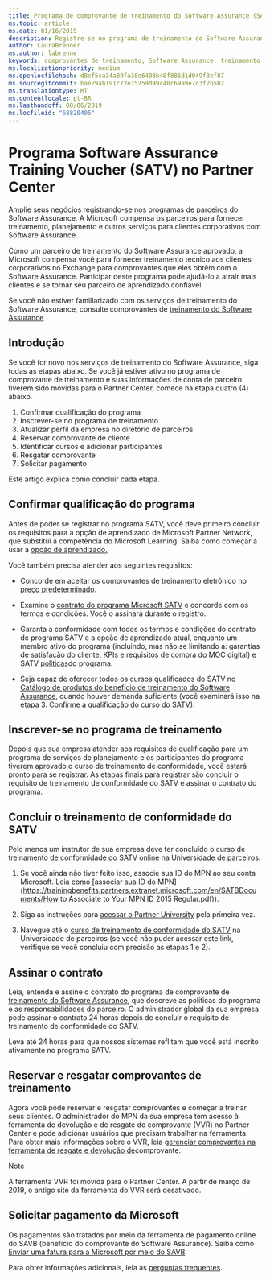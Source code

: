 ```yaml
---
title: Programa de comprovante de treinamento do Software Assurance (SATV) no Partner Center | Centro de parceiros
ms.topic: article
ms.date: 01/16/2019
description: Registre-se no programa de treinamento do Software Assurance
author: LauraBrenner
ms.author: labrenne
keywords: comprovantes de treinamento, Software Assurance, treinamento, inscrição no SATV, SATV
ms.localizationpriority: medium
ms.openlocfilehash: d8ef5ca34a89fa38e6408b40f886d1d049f8ef87
ms.sourcegitcommit: bae29ab191c72e15259d99c40c69a9e7c3f2b502
ms.translationtype: MT
ms.contentlocale: pt-BR
ms.lasthandoff: 08/06/2019
ms.locfileid: "68820405"
---
```

# <a name="software-assurance-training-voucher-satv-program-in-partner-center"></a>Programa Software Assurance Training Voucher (SATV) no Partner Center

Amplie seus negócios registrando-se nos programas de parceiros do Software Assurance. A Microsoft compensa os parceiros para fornecer treinamento, planejamento e outros serviços para clientes corporativos com Software Assurance. 

Como um parceiro de treinamento do Software Assurance aprovado, a Microsoft compensa você para fornecer treinamento técnico aos clientes corporativos no Exchange para comprovantes que eles obtêm com o Software Assurance. Participar deste programa pode ajudá-lo a atrair mais clientes e se tornar seu parceiro de aprendizado confiável.

Se você não estiver familiarizado com os serviços de treinamento do Software Assurance, consulte comprovantes de [treinamento do Software Assurance](https://trainingbenefits.partners.extranet.microsoft.com/en/SATV/Pages/default.aspx)

## <a name="get-started"></a>Introdução

Se você for novo nos serviços de treinamento do Software Assurance, siga todas as etapas abaixo. Se você já estiver ativo no programa de comprovante de treinamento e suas informações de conta de parceiro tiverem sido movidas para o Partner Center, comece na etapa quatro (4) abaixo. 

1. Confirmar qualificação do programa
2. Inscrever-se no programa de treinamento
3. Atualizar perfil da empresa no diretório de parceiros
4. Reservar comprovante de cliente
5. Identificar cursos e adicionar participantes
6. Resgatar comprovante
7. Solicitar pagamento

Este artigo explica como concluir cada etapa.

## <a name="confirm-program-eligibility"></a>Confirmar qualificação do programa

Antes de poder se registrar no programa SATV, você deve primeiro concluir os requisitos para a opção de aprendizado de Microsoft Partner Network, que substitui a competência do Microsoft Learning. Saiba como começar a usar a [opção de aprendizado.](https://partner.microsoft.com/marketing/details/learning-option-enrollment#/)

Você também precisa atender aos seguintes requisitos:

- Concorde em aceitar os comprovantes de treinamento eletrônico no [preço predeterminado](https://partner.microsoft.com/membership/satv-voucher-pricing).

- Examine o [contrato do programa Microsoft SATV](https://aka.ms/satv_legal_agreement) e concorde com os termos e condições. Você o assinará durante o registro. 

- Garanta a conformidade com todos os termos e condições do contrato de programa SATV e a opção de aprendizado atual, enquanto um membro ativo do programa (incluindo, mas não se limitando a: garantias de satisfação do cliente, KPIs e requisitos de compra do MOC digital) e SATV [políticas](https://trainingbenefits.partners.extranet.microsoft.com/en/SATV/Pages/ProgramPolicies.aspx)do programa.

- Seja capaz de oferecer todos os cursos qualificados do SATV no [Catálogo de produtos do benefício de treinamento do Software Assurance](https://aka.ms/SATV_catalog), quando houver demanda suficiente (você examinará isso na etapa 3. [Confirme a qualificação do curso do SATV](https://trainingbenefits.partners.extranet.microsoft.com/en/SATV/Pages/ConfirmEligibility.aspx)).

## <a name="enroll-in-the-training-program"></a>Inscrever-se no programa de treinamento

Depois que sua empresa atender aos requisitos de qualificação para um programa de serviços de planejamento e os participantes do programa tiverem aprovado o curso de treinamento de conformidade, você estará pronto para se registrar. As etapas finais para registrar são concluir o requisito de treinamento de conformidade do SATV e assinar o contrato do programa.  

## <a name="complete-the-satv-compliance-training"></a>Concluir o treinamento de conformidade do SATV

Pelo menos um instrutor de sua empresa deve ter concluído o curso de treinamento de conformidade do SATV online na Universidade de parceiros.
 
1. Se você ainda não tiver feito isso, associe sua ID do MPN ao seu conta Microsoft. Leia como [associar sua ID do MPN](https://trainingbenefits.partners.extranet.microsoft.com/en/SATBDocuments/How to Associate to Your MPN ID 2015 Regular.pdf)).

2. Siga as instruções para [acessar o Partner University](https://trainingbenefits.partners.extranet.microsoft.com/en/SATBDocuments/Partner_University_on-boarding.pdf) pela primeira vez.

3. Navegue até o [curso de treinamento de conformidade do SATV](https://partneruniversity.microsoft.com/?whr=uri:MicrosoftAccount&courseId=14461&scoId=dXsXmk7lB_2704778676) na Universidade de parceiros (se você não puder acessar este link, verifique se você concluiu com precisão as etapas 1 e 2).  

## <a name="sign-the-agreement"></a>Assinar o contrato

Leia, entenda e assine o contrato do programa de comprovante de [treinamento do Software Assurance](https://partners.microsoft.com/partnerprogram/Satv.aspx), que descreve as políticas do programa e as responsabilidades do parceiro. O administrador global da sua empresa pode assinar o contrato 24 horas depois de concluir o requisito de treinamento de conformidade do SATV.

Leva até 24 horas para que nossos sistemas reflitam que você está inscrito ativamente no programa SATV. 

## <a name="reserve-and-redeem-training-vouchers"></a>Reservar e resgatar comprovantes de treinamento

Agora você pode reservar e resgatar comprovantes e começar a treinar seus clientes. O administrador do MPN da sua empresa tem acesso à ferramenta de devolução e de resgate do comprovante (VVR) no Partner Center e pode adicionar usuários que precisam trabalhar na ferramenta. Para obter mais informações sobre o VVR, leia [gerenciar comprovantes na ferramenta de resgate e devolução de](voucher-validation-tool.md)comprovante.

>[!Note]
>A ferramenta VVR foi movida para o Partner Center. A partir de março de 2019, o antigo site da ferramenta do VVR será desativado.

## <a name="request-payment-from-microsoft"></a>Solicitar pagamento da Microsoft

Os pagamentos são tratados por meio da ferramenta de pagamento online do SAVB (benefício do comprovante do Software Assurance).  Saiba como [Enviar uma fatura para a Microsoft por meio do SAVB](https://trainingbenefits.partners.extranet.microsoft.com/en/SATV/Pages/GetPaid.aspx).

Para obter informações adicionais, leia as [perguntas frequentes](vvr-faq.md).
